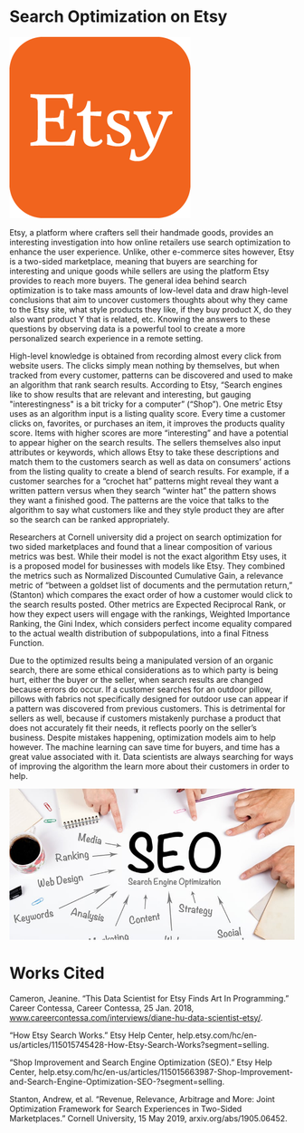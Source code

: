 # Search Optimization on Etsy

![](etsy_logo.png)

Etsy, a platform where crafters sell their handmade goods, provides an interesting investigation into how online retailers use search optimization to enhance the user experience. Unlike, other e-commerce sites however, Etsy is a two-sided marketplace, meaning that buyers are searching for interesting and unique goods while sellers are using the platform Etsy provides to reach more buyers. The general idea behind search optimization is to take mass amounts of low-level data and draw high-level conclusions that aim to uncover customers thoughts about why they came to the Etsy site, what style products they like, if they buy product X, do they also want product Y that is related, etc. Knowing the answers to these questions by observing data is a powerful tool to create a more personalized search experience in a remote setting.

High-level knowledge is obtained from recording almost every click from website users. The clicks simply mean nothing by themselves, but when tracked from every customer, patterns can be discovered and used to make an algorithm that rank search results. According to Etsy, “Search engines like to show results that are relevant and interesting, but gauging "interestingness" is a bit tricky for a computer” (“Shop”). One metric Etsy uses as an algorithm input is a listing quality score. Every time a customer clicks on, favorites, or purchases an item, it improves the products quality score. Items with higher scores are more “interesting” and have a potential to appear higher on the search results. The sellers themselves also input attributes or keywords, which allows Etsy to take these descriptions and match them to the customers search as well as data on consumers’ actions from the listing quality to create a blend of search results. For example, if a customer searches for a “crochet hat” patterns might reveal they want a written pattern versus when they search “winter hat” the pattern shows they want a finished good. The patterns are the voice that talks to the algorithm to say what customers like and they style product they are after so the search can be ranked appropriately. 

Researchers at Cornell university did a project on search optimization for two sided marketplaces and found that a linear composition of various metrics was best. While their model is not the exact algorithm Etsy uses, it is a proposed model for businesses with models like Etsy. They combined the metrics such as Normalized Discounted Cumulative Gain, a relevance metric of “between a goldset list of documents and the permutation return,” (Stanton) which compares the exact order of how a customer would click to the search results posted. Other metrics are Expected Reciprocal Rank, or how they expect users will engage with the rankings, Weighted Importance Ranking, the Gini Index, which considers perfect income equality compared to the actual wealth distribution of subpopulations, into a final Fitness Function. 

Due to the optimized results being a manipulated version of an organic search, there are some ethical considerations as to which party is being hurt, either the buyer or the seller, when search results are changed because errors do occur. If a customer searches for an outdoor pillow, pillows with fabrics not specifically designed for outdoor use can appear if a pattern was discovered from previous customers. This is detrimental for sellers as well, because if customers mistakenly purchase a product that does not accurately fit their needs, it reflects poorly on the seller’s business. Despite mistakes happening, optimization models aim to help however. The machine learning can save time for buyers, and time has a great value associated with it. Data scientists are always searching for ways of improving the algorithm the learn more about their customers in order to help. 

![](seo.jpg)

# Works Cited

Cameron, Jeanine. “This Data Scientist for Etsy Finds Art In Programming.” Career Contessa, Career Contessa, 25 Jan. 2018, www.careercontessa.com/interviews/diane-hu-data-scientist-etsy/. 

“How Etsy Search Works.” Etsy Help Center, help.etsy.com/hc/en-us/articles/115015745428-How-Etsy-Search-Works?segment=selling. 

“Shop Improvement and Search Engine Optimization (SEO).” Etsy Help Center, help.etsy.com/hc/en-us/articles/115015663987-Shop-Improvement-and-Search-Engine-Optimization-SEO-?segment=selling. 

Stanton, Andrew, et al. “Revenue, Relevance, Arbitrage and More: Joint Optimization Framework for Search Experiences in Two-Sided Marketplaces.” Cornell University, 15 May 2019, arxiv.org/abs/1905.06452. 
